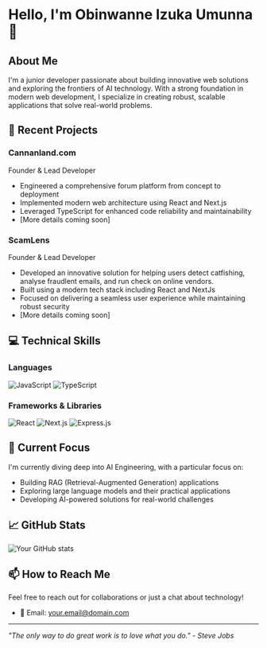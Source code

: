 # Hello, I'm Obinwanne Izuka Umunna 👋

## About Me
I'm a junior developer passionate about building innovative web solutions and exploring the frontiers of AI technology. With a strong foundation in modern web development, I specialize in creating robust, scalable applications that solve real-world problems.

## 🚀 Recent Projects

### Cannanland.com
Founder & Lead Developer
- Engineered a comprehensive forum platform from concept to deployment
- Implemented modern web architecture using React and Next.js
- Leveraged TypeScript for enhanced code reliability and maintainability
- [More details coming soon]

### ScamLens
Founder & Lead Developer
- Developed an innovative solution for helping users detect catfishing, analyse fraudlent emails, and run check on online vendors.
- Built using a modern tech stack including React and NextJs
- Focused on delivering a seamless user experience while maintaining robust security
- [More details coming soon]

## 💻 Technical Skills

### Languages
![JavaScript](https://img.shields.io/badge/-JavaScript-F7DF1E?style=flat-square&logo=javascript&logoColor=black)
![TypeScript](https://img.shields.io/badge/-TypeScript-3178C6?style=flat-square&logo=typescript&logoColor=white)

### Frameworks & Libraries
![React](https://img.shields.io/badge/-React-61DAFB?style=flat-square&logo=react&logoColor=black)
![Next.js](https://img.shields.io/badge/-Next.js-000000?style=flat-square&logo=next.js&logoColor=white)
![Express.js](https://img.shields.io/badge/-Express.js-000000?style=flat-square&logo=express&logoColor=white)

## 🌱 Current Focus
I'm currently diving deep into AI Engineering, with a particular focus on:
- Building RAG (Retrieval-Augmented Generation) applications
- Exploring large language models and their practical applications
- Developing AI-powered solutions for real-world challenges

## 📈 GitHub Stats
![Your GitHub stats](https://github-readme-stats.vercel.app/api?username=UmunnaObinwanne&show_icons=true&theme=dracula)

## 📫 How to Reach Me
Feel free to reach out for collaborations or just a chat about technology!
- 📧 Email: your.email@domain.com

---
*"The only way to do great work is to love what you do." - Steve Jobs*

<!---
UmunnaObinwanne/UmunnaObinwanne is a ✨ special ✨ repository because its `README.md` (this file) appears on your GitHub profile.
You can click the Preview link to take a look at your changes.
--->

